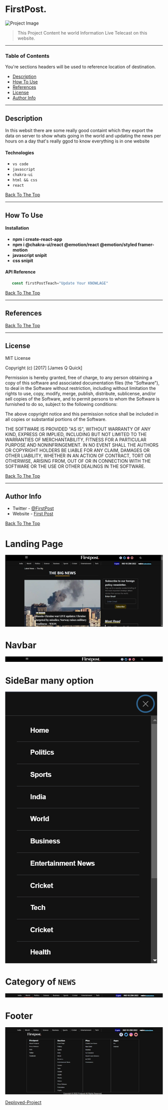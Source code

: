 # FirstPost.

![Project Image](https://encrypted-tbn0.gstatic.com/images?q=tbn:ANd9GcQ59EglASoR6moP2Ss8GllSc7k6BsxC-KWEMHajWQBBLQ&s)

> This Project Content he world Information Live Telecast on this website.

---

### Table of Contents
You're sections headers will be used to reference location of destination.

- [Description](#description)
- [How To Use](#how-to-use)
- [References](#references)
- [License](#license)
- [Author Info](#author-info)

---

## Description

In this websit there are some really good containt which they export the data on server to show whats going in the world and updating the news per hours on a day that's really ggod to know everything is in one website 

#### Technologies

- `vs code`
- `javascript`
- `chakra-ui`
- `html && css`
- `react`

[Back To The Top](#read-me-template)

---

## How To Use

#### Installation
- **npm i create-react-app**
- **npm i @chakra-ui/react @emotion/react @emotion/styled framer-motion**
- **javascript snipit**
- **css snipit**


#### API Reference

```javascript
   const firstPostTeach="Update Your KNOWLAGE"
```
[Back To The Top](#read-me-template)

---

## References
[Back To The Top](#read-me-template)

---

## License

MIT License

Copyright (c) [2017] [James Q Quick]

Permission is hereby granted, free of charge, to any person obtaining a copy
of this software and associated documentation files (the "Software"), to deal
in the Software without restriction, including without limitation the rights
to use, copy, modify, merge, publish, distribute, sublicense, and/or sell
copies of the Software, and to permit persons to whom the Software is
furnished to do so, subject to the following conditions:

The above copyright notice and this permission notice shall be included in all
copies or substantial portions of the Software.

THE SOFTWARE IS PROVIDED "AS IS", WITHOUT WARRANTY OF ANY KIND, EXPRESS OR
IMPLIED, INCLUDING BUT NOT LIMITED TO THE WARRANTIES OF MERCHANTABILITY,
FITNESS FOR A PARTICULAR PURPOSE AND NONINFRINGEMENT. IN NO EVENT SHALL THE
AUTHORS OR COPYRIGHT HOLDERS BE LIABLE FOR ANY CLAIM, DAMAGES OR OTHER
LIABILITY, WHETHER IN AN ACTION OF CONTRACT, TORT OR OTHERWISE, ARISING FROM,
OUT OF OR IN CONNECTION WITH THE SOFTWARE OR THE USE OR OTHER DEALINGS IN THE
SOFTWARE.

[Back To The Top](#read-me-template)

---

## Author Info

- Twitter - [@FirstPost](https://twitter.com/firstpost)
- Website - [First Post](https://www.firstpost.com/)

[Back To The Top](#read-me-template)


# Landing Page

![](https://github.com/mehfoozkhangithub/First-Post/blob/main/img/Screenshot_20221101_120853.png?raw=true)

# Navbar 

![](https://github.com/mehfoozkhangithub/First-Post/blob/main/img/Screenshot_20221101_121040.png?raw=true)

# SideBar many option 

![](https://github.com/mehfoozkhangithub/First-Post/blob/main/img/Screenshot_20221101_120943.png?raw=true)

# Category of  `NEWS`

![](https://github.com/mehfoozkhangithub/First-Post/blob/main/img/Screenshot_20221101_121012.png?raw=true)


# Footer

![](https://github.com/mehfoozkhangithub/First-Post/blob/main/img/Screenshot_20221101_120925.png?raw=true)


[Deployed-Project](https://adorable-halva-74275f.netlify.app)
